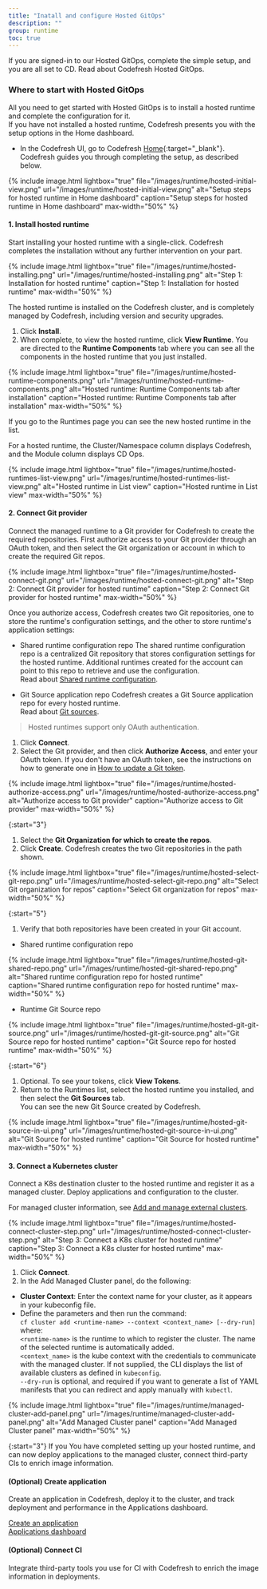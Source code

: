 ```yaml
---
title: "Inatall and configure Hosted GitOps"
description: ""
group: runtime
toc: true
---
```



If you are signed-in to our Hosted GitOps, complete the simple setup, and you are all set to   CD.
Read about Codefresh Hosted GitOps. 

### Where to start with Hosted GitOps
All you need to get started with Hosted GitOps is to install a hosted runtime and complete the configuration for it.  
If you have not installed a hosted runtime, Codefresh presents you with the setup options in the Home dashboard.   


* In the Codefresh UI, go to Codefresh [Home](https://g.codefresh.io/2.0/?time=LAST_7_DAYS){:target="\_blank"}.
  Codefresh guides you through completing the setup, as described below.

{% include 
image.html 
lightbox="true" 
file="/images/runtime/hosted-initial-view.png" 
url="/images/runtime/hosted-initial-view.png" 
alt="Setup steps for hosted runtime in Home dashboard" 
caption="Setup steps for hosted runtime in Home dashboard"
max-width="50%" 
%}

#### 1. Install hosted runtime
Start installing your hosted runtime with a single-click. Codefresh completes the installation without any further intervention on your part. 

{% include 
image.html 
lightbox="true" 
file="/images/runtime/hosted-installing.png" 
url="/images/runtime/hosted-installing.png" 
alt="Step 1: Installation for hosted runtime" 
caption="Step 1: Installation for hosted runtime"
max-width="50%" 
%}

The hosted runtime is installed on the Codefresh cluster, and is completely managed by Codefresh, including version and security upgrades.


1. Click **Install**.
1. When complete, to view the hosted runtime, click **View Runtime**.
  You are directed to the **Runtime Components** tab where you can see all the components in the hosted runtime that you just installed.

{% include 
image.html 
lightbox="true" 
file="/images/runtime/hosted-runtime-components.png" 
url="/images/runtime/hosted-runtime-components.png" 
alt="Hosted runtime: Runtime Components tab after installation" 
caption="Hosted runtime: Runtime Components tab after installation"
max-width="50%" 
%}
  
If you go to the Runtimes page you can see the new hosted runtime in the list.  

 For a hosted runtime, the Cluster/Namespace column displays Codefresh, and the Module column displays CD Ops.

{% include 
image.html 
lightbox="true" 
file="/images/runtime/hosted-runtimes-list-view.png" 
url="/images/runtime/hosted-runtimes-list-view.png" 
alt="Hosted runtime in List view" 
caption="Hosted runtime in List view"
max-width="50%" 
%}



#### 2. Connect Git provider
Connect the managed runtime to a Git provider for Codefresh to create the required repositories. First authorize access to your Git provider through an OAuth token, and then select the Git organization or account in which to create the required Git repos.  

{% include 
image.html 
lightbox="true" 
file="/images/runtime/hosted-connect-git.png" 
url="/images/runtime/hosted-connect-git.png" 
alt="Step 2: Connect Git provider for hosted runtime" 
caption="Step 2: Connect Git provider for hosted runtime"
max-width="50%" 
%}

Once you authorize access, Codefresh creates two Git repositories, one to store the runtime's configuration settings, and the other to store runtime's application settings:
* Shared runtime configuration repo
  The shared runtime configuration repo is a centralized Git repository that stores configuration settings for the hosted runtime. Additional runtimes created for the account can point to this repo to retrieve and use the configuration.  
  Read about [Shared runtime configuration]({{site.baseurl}}/docs/runtime/shared-runtime/).

* Git Source application repo
  Codefresh creates a Git Source application repo for every hosted runtime.  
  Read about [Git sources]({{site.baseurl}}/docs/runtime/git-sources/).


>Hosted runtimes support only OAuth authentication. 


1. Click **Connect**.
1. Select the Git provider, and then click **Authorize Access**, and enter your OAuth token.
  If you don't have an OAuth token, see the instructions on how to generate one in [How to update a Git token]({{site.baseurl}}/docs/administration/user-settings/#how-to-update-a-git-personal-token).  

{% include 
image.html 
lightbox="true" 
file="/images/runtime/hosted-authorize-access.png" 
url="/images/runtime/hosted-authorize-access.png" 
alt="Authorize access to Git provider" 
caption="Authorize access to Git provider"
max-width="50%" 
%}

{:start="3"}
1. Select the **Git Organization for which to create the repos**.    
1. Click **Create**.
  Codefresh creates the two Git repositories in the path shown.
  
{% include 
image.html 
lightbox="true" 
file="/images/runtime/hosted-select-git-repo.png" 
url="/images/runtime/hosted-select-git-repo.png" 
alt="Select Git organization for repos" 
caption="Select Git organization for repos"
max-width="50%" 
%}

{:start="5"}
1. Verify that both repositories have been created in your Git account.
  * Shared runtime configuration repo

{% include 
image.html 
lightbox="true" 
file="/images/runtime/hosted-git-shared-repo.png" 
url="/images/runtime/hosted-git-shared-repo.png" 
alt="Shared runtime configuration repo for hosted runtime" 
caption="Shared runtime configuration repo for hosted runtime"
max-width="50%" 
%}

* Runtime Git Source repo

 {% include 
image.html 
lightbox="true" 
file="/images/runtime/hosted-git-git-source.png" 
url="/images/runtime/hosted-git-git-source.png" 
alt="Git Source repo for hosted runtime" 
caption="Git Source repo for hosted runtime"
max-width="50%" 
%}

{:start="6"}  
1. Optional. To see your tokens, click **View Tokens**. 
1. Return to the Runtimes list, select the hosted runtime you installed, and then select the **Git Sources** tab.  
  You can see the new Git Source created by Codefresh.

 {% include 
image.html 
lightbox="true" 
file="/images/runtime/hosted-git-source-in-ui.png" 
url="/images/runtime/hosted-git-source-in-ui.png" 
alt="Git Source for hosted runtime" 
caption="Git Source for hosted runtime"
max-width="50%" 
%}

#### 3. Connect a Kubernetes cluster
Connect a K8s destination cluster to the hosted runtime and register it as a managed cluster. Deploy applications and configuration to the cluster.  

For managed cluster information, see [Add and manage external clusters]({{site.baseurl}}/docs/runtime/managed-cluster/).

{% include 
image.html 
lightbox="true" 
file="/images/runtime/hosted-connect-cluster-step.png" 
url="/images/runtime/hosted-connect-cluster-step.png" 
alt="Step 3: Connect a K8s cluster for hosted runtime" 
caption="Step 3: Connect a K8s cluster for hosted runtime"
max-width="50%" 
%}


1. Click **Connect**.
1. In the Add Managed Cluster panel, do the following:
  * **Cluster Context**: Enter the context name for your cluster, as it appears in your kubeconfig file. 
  * Define the parameters and then run the command:  
    `cf cluster add <runtime-name> --context <context_name> [--dry-run]`  
    where:  
      `<runtime-name>` is the runtime to which to register the cluster. The name of the selected runtime is automatically added.  
      `<context_name>` is the kube context with the credentials to communicate with the managed cluster. If not supplied, the CLI displays the list of available clusters as defined in `kubeconfig`.  
      `--dry-run` is optional, and required if you want to generate a list of YAML manifests that you can redirect and apply manually with `kubectl`.
  
{% include 
image.html 
lightbox="true" 
file="/images/runtime/managed-cluster-add-panel.png" 
url="/images/runtime/managed-cluster-add-panel.png" 
alt="Add Managed Cluster panel" 
caption="Add Managed Cluster panel"
max-width="50%" 
%}

{:start="3"}
If you 
You have completed setting up your hosted runtime, and can now deploy applications to the managed cluster, connect third-party CIs to enrich image information.



#### (Optional) Create application
Create an application in Codefresh, deploy it to the cluster, and track deployment and performance in the Applications dashboard.  

[Create an application]({{site.baseurl}}/docs/deployment/create-application/)  
[Applications dashboard]({{site.baseurl}}/docs/deployment/applications-dashboard/)

#### (Optional) Connect CI 
Integrate third-party tools you use for CI with Codefresh to enrich the image information in deployments.







